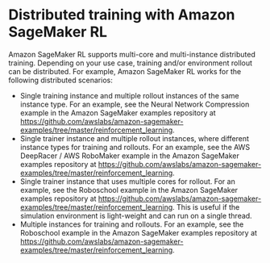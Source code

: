 # Distributed training with Amazon SageMaker RL<a name="sagemaker-rl-distributed"></a>

Amazon SageMaker RL supports multi\-core and multi\-instance distributed training\. Depending on your use case, training and/or environment rollout can be distributed\. For example, Amazon SageMaker RL works for the following distributed scenarios:
+ Single training instance and multiple rollout instances of the same instance type\. For an example, see the Neural Network Compression example in the Amazon SageMaker examples repository at [https://github\.com/awslabs/amazon\-sagemaker\-examples/tree/master/reinforcement\_learning](https://github.com/awslabs/amazon-sagemaker-examples/tree/master/reinforcement_learning)\.
+ Single trainer instance and multiple rollout instances, where different instance types for training and rollouts\. For an example, see the AWS DeepRacer / AWS RoboMaker example in the Amazon SageMaker examples repository at [https://github\.com/awslabs/amazon\-sagemaker\-examples/tree/master/reinforcement\_learning](https://github.com/awslabs/amazon-sagemaker-examples/tree/master/reinforcement_learning)\.
+ Single trainer instance that uses multiple cores for rollout\. For an example, see the Roboschool example in the Amazon SageMaker examples repository at [https://github\.com/awslabs/amazon\-sagemaker\-examples/tree/master/reinforcement\_learning](https://github.com/awslabs/amazon-sagemaker-examples/tree/master/reinforcement_learning)\. This is useful if the simulation environment is light\-weight and can run on a single thread\. 
+ Multiple instances for training and rollouts\. For an example, see the Roboschool example in the Amazon SageMaker examples repository at [https://github\.com/awslabs/amazon\-sagemaker\-examples/tree/master/reinforcement\_learning](https://github.com/awslabs/amazon-sagemaker-examples/tree/master/reinforcement_learning)\.
